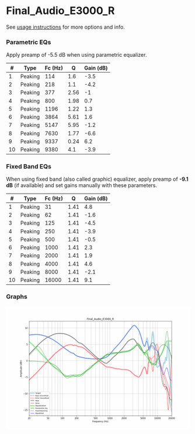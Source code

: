 # Final_Audio_E3000_R
See [usage instructions](https://github.com/jaakkopasanen/AutoEq#usage) for more options and info.

### Parametric EQs
Apply preamp of -5.5 dB when using parametric equalizer.

|   # | Type    |   Fc (Hz) |    Q |   Gain (dB) |
|-----|---------|-----------|------|-------------|
|   1 | Peaking |       114 | 1.6  |        -3.5 |
|   2 | Peaking |       218 | 1.1  |        -4.2 |
|   3 | Peaking |       377 | 2.56 |        -1   |
|   4 | Peaking |       800 | 1.98 |         0.7 |
|   5 | Peaking |      1196 | 1.22 |         1.3 |
|   6 | Peaking |      3864 | 5.61 |         1.6 |
|   7 | Peaking |      5147 | 5.95 |        -1.2 |
|   8 | Peaking |      7630 | 1.77 |        -6.6 |
|   9 | Peaking |      9337 | 0.24 |         6.2 |
|  10 | Peaking |      9380 | 4.1  |        -3.9 |

### Fixed Band EQs
When using fixed band (also called graphic) equalizer, apply preamp of **-9.1 dB** (if available) and set gains manually with these parameters.

|   # | Type    |   Fc (Hz) |    Q |   Gain (dB) |
|-----|---------|-----------|------|-------------|
|   1 | Peaking |        31 | 1.41 |         4.8 |
|   2 | Peaking |        62 | 1.41 |        -1.6 |
|   3 | Peaking |       125 | 1.41 |        -4.5 |
|   4 | Peaking |       250 | 1.41 |        -3.9 |
|   5 | Peaking |       500 | 1.41 |        -0.5 |
|   6 | Peaking |      1000 | 1.41 |         2.3 |
|   7 | Peaking |      2000 | 1.41 |         1.9 |
|   8 | Peaking |      4000 | 1.41 |         4.6 |
|   9 | Peaking |      8000 | 1.41 |        -2.1 |
|  10 | Peaking |     16000 | 1.41 |         9.1 |

### Graphs
![](./Final_Audio_E3000_R.png)

